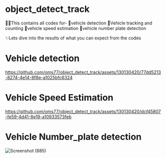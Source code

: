 # object_detect_track
🧑‍🏫This contains all codes for-
🔺vehicle detection
🔺Vehicle tracking and counting
🔺vehicle speed estimation
🔺vehicle number plate detection

✨Lets dive into the results of what you can expect from the codes 
# Vehicle detection

https://github.com/oms77/object_detect_track/assets/130130420/77dd5213-8274-4e14-8f8e-a1025bfc6324

# Vehicle Speed Estimation

https://github.com/oms77/object_detect_track/assets/130130420/dcf45807-fe59-4d41-8e19-a10933573feb

# Vehicle Number_plate detection
![Screenshot (885)](https://github.com/oms77/object_detect_track/assets/130130420/7cd03478-9abf-4ddc-b543-4cd253c7504d)





